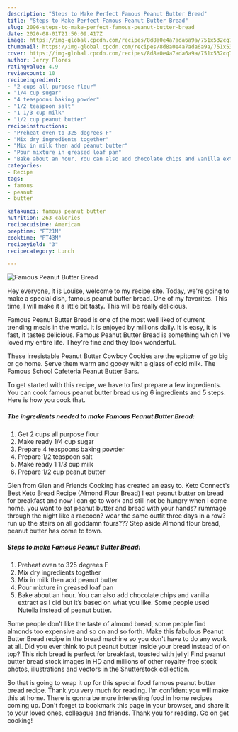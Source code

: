 ```yaml
---
description: "Steps to Make Perfect Famous Peanut Butter Bread"
title: "Steps to Make Perfect Famous Peanut Butter Bread"
slug: 2096-steps-to-make-perfect-famous-peanut-butter-bread
date: 2020-08-01T21:50:09.417Z
image: https://img-global.cpcdn.com/recipes/8d8a0e4a7ada6a9a/751x532cq70/famous-peanut-butter-bread-recipe-main-photo.jpg
thumbnail: https://img-global.cpcdn.com/recipes/8d8a0e4a7ada6a9a/751x532cq70/famous-peanut-butter-bread-recipe-main-photo.jpg
cover: https://img-global.cpcdn.com/recipes/8d8a0e4a7ada6a9a/751x532cq70/famous-peanut-butter-bread-recipe-main-photo.jpg
author: Jerry Flores
ratingvalue: 4.9
reviewcount: 10
recipeingredient:
- "2 cups all purpose flour"
- "1/4 cup sugar"
- "4 teaspoons baking powder"
- "1/2 teaspoon salt"
- "1 1/3 cup milk"
- "1/2 cup peanut butter"
recipeinstructions:
- "Preheat oven to 325 degrees F"
- "Mix dry ingredients together"
- "Mix in milk then add peanut butter"
- "Pour mixture in greased loaf pan"
- "Bake about an hour. You can also add chocolate chips and vanilla extract as I did but it’s based on what you like. Some people used Nutella instead of peanut butter."
categories:
- Recipe
tags:
- famous
- peanut
- butter

katakunci: famous peanut butter 
nutrition: 263 calories
recipecuisine: American
preptime: "PT21M"
cooktime: "PT43M"
recipeyield: "3"
recipecategory: Lunch

---
```



![Famous Peanut Butter Bread](https://img-global.cpcdn.com/recipes/8d8a0e4a7ada6a9a/751x532cq70/famous-peanut-butter-bread-recipe-main-photo.jpg)

Hey everyone, it is Louise, welcome to my recipe site. Today, we're going to make a special dish, famous peanut butter bread. One of my favorites. This time, I will make it a little bit tasty. This will be really delicious.

Famous Peanut Butter Bread is one of the most well liked of current trending meals in the world. It is enjoyed by millions daily. It is easy, it is fast, it tastes delicious. Famous Peanut Butter Bread is something which I've loved my entire life. They're fine and they look wonderful.

These irresistable Peanut Butter Cowboy Cookies are the epitome of go big or go home. Serve them warm and gooey with a glass of cold milk. The Famous School Cafeteria Peanut Butter Bars.


To get started with this recipe, we have to first prepare a few ingredients. You can cook famous peanut butter bread using 6 ingredients and 5 steps. Here is how you cook that.

<!--inarticleads1-->

##### The ingredients needed to make Famous Peanut Butter Bread:

1. Get 2 cups all purpose flour
1. Make ready 1/4 cup sugar
1. Prepare 4 teaspoons baking powder
1. Prepare 1/2 teaspoon salt
1. Make ready 1 1/3 cup milk
1. Prepare 1/2 cup peanut butter


Glen from Glen and Friends Cooking has created an easy to. Keto Connect&#39;s Best Keto Bread Recipe (Almond Flour Bread) I eat peanut butter on bread for breakfast and now I can go to work and still not be hungry when I come home. you want to eat peanut butter and bread with your hands? rummage through the night like a raccoon? wear the same outfit three days in a row? run up the stairs on all goddamn fours??? Step aside Almond flour bread, peanut butter has come to town. 

<!--inarticleads2-->

##### Steps to make Famous Peanut Butter Bread:

1. Preheat oven to 325 degrees F
1. Mix dry ingredients together
1. Mix in milk then add peanut butter
1. Pour mixture in greased loaf pan
1. Bake about an hour. You can also add chocolate chips and vanilla extract as I did but it’s based on what you like. Some people used Nutella instead of peanut butter.


Some people don&#39;t like the taste of almond bread, some people find almonds too expensive and so on and so forth. Make this fabulous Peanut Butter Bread recipe in the bread machine so you don&#39;t have to do any work at all. Did you ever think to put peanut butter inside your bread instead of on top? This rich bread is perfect for breakfast, toasted with jelly! Find peanut butter bread stock images in HD and millions of other royalty-free stock photos, illustrations and vectors in the Shutterstock collection. 

So that is going to wrap it up for this special food famous peanut butter bread recipe. Thank you very much for reading. I'm confident you will make this at home. There is gonna be more interesting food in home recipes coming up. Don't forget to bookmark this page in your browser, and share it to your loved ones, colleague and friends. Thank you for reading. Go on get cooking!
